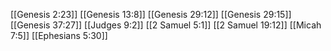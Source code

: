 [[Genesis 2:23]]
[[Genesis 13:8]]
[[Genesis 29:12]]
[[Genesis 29:15]]
[[Genesis 37:27]]
[[Judges 9:2]]
[[2 Samuel 5:1]]
[[2 Samuel 19:12]]
[[Micah 7:5]]
[[Ephesians 5:30]]
